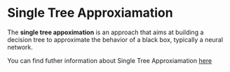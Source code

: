# Single Tree Approxiamation

The **single tree appoximation** is an approach that aims at building a decision tree to approximate the behavior of a black box, typically a neural network.

You can find futher information about Single Tree Approxiamation [here](../../T3.1/single_tree.md)
